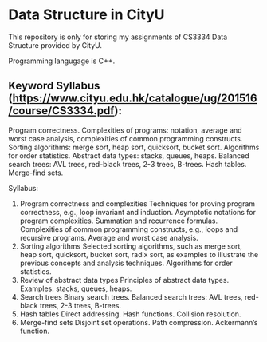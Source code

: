 # Data Structure in CityU

This repository is only for storing my assignments of CS3334 Data Structure provided by CityU.

Programming langugage is C++.


## Keyword Syllabus (https://www.cityu.edu.hk/catalogue/ug/201516/course/CS3334.pdf):

Program correctness. Complexities of programs: notation, average and worst case analysis, complexities of common programming constructs. Sorting algorithms: merge sort, heap sort, quicksort, bucket sort. Algorithms for order statistics. Abstract data types: stacks, queues, heaps. Balanced search trees: AVL trees, red-black trees, 2-3 trees, B-trees. Hash tables. Merge-find sets.

Syllabus:
1. Program correctness and complexities
Techniques for proving program correctness, e.g., loop invariant and induction. Asymptotic
notations for program complexities. Summation and recurrence formulas. Complexities of
common programming constructs, e.g., loops and recursive programs. Average and worst case
analysis.
2. Sorting algorithms
Selected sorting algorithms, such as merge sort, heap sort, quicksort, bucket sort, radix sort, as
examples to illustrate the previous concepts and analysis techniques. Algorithms for order
statistics.
3. Review of abstract data types
Principles of abstract data types. Examples: stacks, queues, heaps.
4. Search trees
Binary search trees. Balanced search trees: AVL trees, red-black trees, 2-3 trees, B-trees.
5. Hash tables
Direct addressing. Hash functions. Collision resolution.
6. Merge-find sets
Disjoint set operations. Path compression. Ackermann’s function.
  
